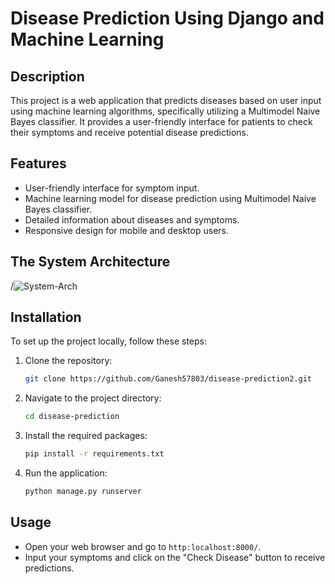 # Disease Prediction Using Django and Machine Learning

## Description
This project is a web application that predicts diseases based on user input using machine learning algorithms, specifically utilizing a Multimodel Naive Bayes classifier. It provides a user-friendly interface for patients to check their symptoms and receive potential disease predictions.

 ## Features
 - User-friendly interface for symptom input.
 - Machine learning model for disease prediction using Multimodel Naive Bayes classifier.
 - Detailed information about diseases and symptoms.
 - Responsive design for mobile and desktop users.

## The System Architecture
 /![System-Arch](https://github.com/user-attachments/assets/fc6862cd-b259-4773-801b-44c6b509092e)


## Installation
 To set up the project locally, follow these steps:
 
 1. Clone the repository:
    ```bash
    git clone https://github.com/Ganesh57803/disease-prediction2.git
    ```
 2. Navigate to the project directory:
    ```bash
    cd disease-prediction
    ```
 3. Install the required packages:
    ```bash
    pip install -r requirements.txt
    ```
 4. Run the application:
    ```bash
    python manage.py runserver
    ```
 
 ## Usage
 - Open your web browser and go to `http:localhost:8000/`.
 - Input your symptoms and click on the "Check Disease" button to receive predictions.
